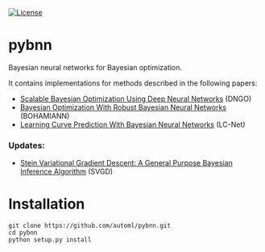 [![License](https://img.shields.io/badge/License-BSD%203--Clause-blue.svg)](https://github.com/automl/pybnn/blob/master/LICENSE)

# pybnn
Bayesian neural networks for Bayesian optimization.

 It contains implementations for methods described in the following papers:
 - [Scalable Bayesian Optimization Using Deep Neural Networks](https://arxiv.org/pdf/1502.05700.pdf) (DNGO)
 - [Bayesian Optimization With Robust Bayesian Neural Networks](https://ml.informatik.uni-freiburg.de/papers/16-NIPS-BOHamiANN.pdf) (BOHAMIANN)
 - [Learning Curve Prediction With Bayesian Neural Networks](http://ml.informatik.uni-freiburg.de/papers/17-ICLR-LCNet.pdf) (LC-Net)
### Updates:
- [Stein Variational Gradient Descent: A General Purpose Bayesian Inference Algorithm](https://arxiv.org/abs/1608.04471) (SVGD)

# Installation

    git clone https://github.com/automl/pybnn.git
    cd pybnn
    python setup.py install

